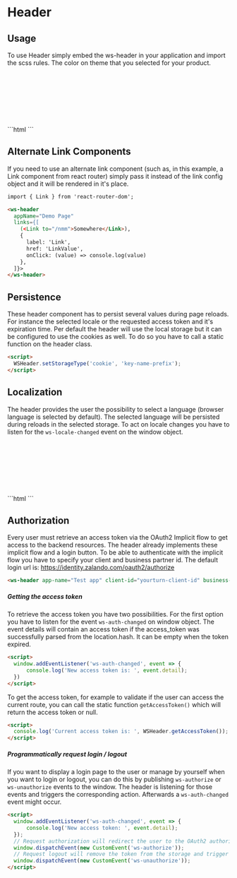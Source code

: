 # Header
<!---
General
All of our applications in Zalando requires a header, an authorization mechanism based on OAuth2 and most likely a localization for German and English users. To reduce the redundancy and effort every team had, we created a header component which ships all necessary features. You can set the application name, navigation links, listen on locale and authentication changes.
-->
## Usage
To use Header simply embed the ws-header in your application and import the scss rules. The color on theme that you selected for your product.
<div style="position: relative; overflow: hidden; padding-bottom: 120px">
  <ws-header appName="Demo Page" links.bind="[{label: 'Link', href: 'LinkValue', onClick: log},{label: 'Link2',href: '2222',children: [{label: 'Sub link 1', href: 'Go go app 1'},{label: 'Sub link 1', href: 'Go go app 1'}]}]"></ws-header>
</div>
```html
<ws-header
  appName="Demo Page"
  businessPartnerId="business-partner-id"
  clientId="youturn-client-id"
  links="{[
    {label: 'Link', href: 'LinkValue', onClick: (value) => console.log(value)},
    {
      label: 'Link2',
      href: '2222',
      children: [
        {label: 'Sub link 1', href: 'Go go app 1'},
        {label: 'Sub link 1', href: 'Go go app 1'}
      ]
    }
  ]}">
</ws-header>
```

## Alternate Link Components
If you need to use an alternate link component (such as, in this example, a Link component from react router) simply pass it instead of the link config object and it will be rendered in it's place.
```html
import { Link } from 'react-router-dom';

<ws-header
  appName="Demo Page"
  links={[
    (<Link to="/nmm">Somewhere</Link>),
    {
      label: 'Link',
      href: 'LinkValue',
      onClick: (value) => console.log(value)
    },
  ]}>
</ws-header>
```

## Persistence
These header component has to persist several values during page reloads. For instance the selected locale
or the requested access token and it's expiration time. Per default the header will use the local storage
but it can be configured to use the cookies as well. To do so you have to call a static function on the header class.
```html
<script>
  WSHeader.setStorageType('cookie', 'key-name-prefix');
</script>
```

## Localization
The header provides the user the possibility to select a language (browser language is selected by default). The selected
language will be persisted during reloads in the selected storage. To act on locale changes
you have to listen for the `ws-locale-changed` event on the window object.

<div style="position: relative; overflow: hidden; padding-bottom: 120px">
  <ws-header appName="Demo Page" ws-locale-changed.delegate="log('New locale is: ', $event.detail)"></ws-header>
</div>
```html
<ws-header appName="Demo Page"></ws-header>
<script>
  // To initialize your application specific localization get the current locale
  i18next.setLocale(WSHeader.getLocale());
  // To listen for locale changes bind a listener for ws-locale-changed
  window.addEventListener('ws-locale-changed', event => {
    console.log('New locale is: ', event.detail);
  });
</script>
```

## Authorization
Every user must retrieve an access token via the OAuth2 Implicit flow to get access to the backend resources.
The header already implements these implicit flow and a login button. To be able to authenticate with the
implicit flow you have to specify your client and business partner id. The default login url is: https://identity.zalando.com/oauth2/authorize
```html
<ws-header app-name="Test app" client-id="yourturn-client-id" business-partner-id="bpid"></ws-header>
```

##### Getting the access token
To retrieve the access token you have two possibilities. For the first option you have to
listen for the event `ws-auth-changed` on window object. The event details will contain an access token
if the access_token was successfully parsed from the location.hash. It can be empty when the token expired.
```html
<script>
  window.addEventListener('ws-auth-changed', event => {
      console.log('New access token is: ', event.detail);
  })
</script>
```

To get the access token, for example to validate if the user can access the current route, you can call
the static function `getAccessToken()` which will return the access token or null.
```html
<script>
  console.log('Current access token is: ', WSHeader.getAccessToken());
</script>
```

##### Programmatically request login / logout
If you want to display a login page to the user or manage by yourself when you want to login or logout,
you can do this by publishing `ws-authorize` or `ws-unauthorize` events to the window. The header is
listening for those events and triggers the corresponding action. Afterwards a `ws-auth-changed` event might occur.
```html
<script>
  window.addEventListener('ws-auth-changed', event => {
      console.log('New access token: ', event.detail);
  });
  // Request authorization will redirect the user to the OAuth2 authorize page
  window.dispatchEvent(new CustomEvent('ws-authorize'));
  // Request logout will remove the token from the storage and trigger a ws-auth-changed event
  window.dispatchEvent(new CustomEvent('ws-unauthorize'));
</script>
```
